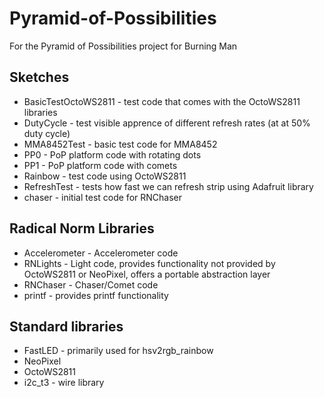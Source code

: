 Pyramid-of-Possibilities
========================

For the Pyramid of Possibilities project for Burning Man

## Sketches


* BasicTestOctoWS2811 - test code that comes with the OctoWS2811 libraries
* DutyCycle - test visible apprence of different refresh rates (at at 50% duty cycle)
* MMA8452Test - basic test code for MMA8452
* PP0 - PoP platform code with rotating dots
* PP1 - PoP platform code with comets
* Rainbow - test code using OctoWS2811  
* RefreshTest - tests how fast we can refresh strip using Adafruit library
* chaser - initial test code for RNChaser

## Radical Norm Libraries

 * Accelerometer - Accelerometer code
 * RNLights - Light code, provides functionality not provided by OctoWS2811 or NeoPixel, offers a portable abstraction layer
 * RNChaser - Chaser/Comet code
 * printf - provides printf functionality
 
## Standard libraries
* FastLED - primarily used for hsv2rgb_rainbow
* NeoPixel 
* OctoWS2811 
* i2c_t3 - wire library



